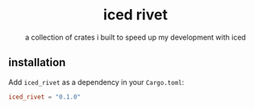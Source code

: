 <div align="center">

# iced rivet

a collection of crates i built to speed up my development with iced

</div>


## installation


Add `iced_rivet` as a dependency in your `Cargo.toml`:

```toml
iced_rivet = "0.1.0"
```
